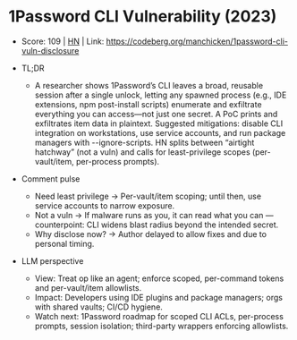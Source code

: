 # 1Password CLI Vulnerability (2023)

- Score: 109 | [HN](https://news.ycombinator.com/item?id=45478553) | Link: https://codeberg.org/manchicken/1password-cli-vuln-disclosure

- TL;DR
    - A researcher shows 1Password’s CLI leaves a broad, reusable session after a single unlock, letting any spawned process (e.g., IDE extensions, npm post-install scripts) enumerate and exfiltrate everything you can access—not just one secret. A PoC prints and exfiltrates item data in plaintext. Suggested mitigations: disable CLI integration on workstations, use service accounts, and run package managers with --ignore-scripts. HN splits between “airtight hatchway” (not a vuln) and calls for least-privilege scopes (per-vault/item, per-process prompts).

- Comment pulse
    - Need least privilege → Per-vault/item scoping; until then, use service accounts to narrow exposure.
    - Not a vuln → If malware runs as you, it can read what you can — counterpoint: CLI widens blast radius beyond the intended secret.
    - Why disclose now? → Author delayed to allow fixes and due to personal timing.

- LLM perspective
    - View: Treat op like an agent; enforce scoped, per-command tokens and per-vault/item allowlists.
    - Impact: Developers using IDE plugins and package managers; orgs with shared vaults; CI/CD hygiene.
    - Watch next: 1Password roadmap for scoped CLI ACLs, per-process prompts, session isolation; third-party wrappers enforcing allowlists.
